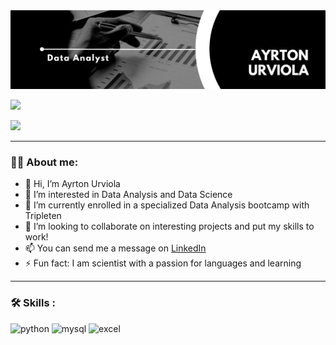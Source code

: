 <div id="header" align="center">
  <img decoding="async" src="https://github.com/aurvantGitHub/aurvantGitHub/blob/main/GithubBanner.png" width="800"/>
</div>

[![](https://img.shields.io/badge/LinkedIn-0077B5?style=for-the-badge&logo=linkedin&logoColor=white)](https://www.linkedin.com/in/ayrton-urviola-antezana/)


![](https://komarev.com/ghpvc/?username=aurvantGitHub)

---

### :man_technologist: About me:
*  👋 Hi, I’m Ayrton Urviola
*  👀 I’m interested in Data Analysis and Data Science
*  🌱 I’m currently enrolled in a specialized Data Analysis bootcamp with Tripleten
*  💞️ I’m looking to collaborate on interesting projects and put my skills to work!
*  📫 You can send me a message on [LinkedIn](https://www.linkedin.com/in/ayrton-urviola-antezana/)
*  ⚡ Fun fact: I am scientist with a passion for languages and learning

---

### :hammer_and_wrench: Skills :

<div id="header" align="left">
    <img decoding="async" src="https://img.shields.io/badge/Python-3776AB?style=for-the-badge&logo=python&logoColor=white" alt="python"/>
  </a>
    <img decoding="async" src="https://img.shields.io/badge/MySQL-6DB33F?style=for-the-badge&logo=sqlite&logoColor=white" alt="mysql"/>
  </a>
 <img decoding="async" src="https://img.shields.io/badge/Microsoft_Excel-217346?style=for-the-badge&logo=microsoft-excel&logoColor=white" alt="excel"/>
  </a>

</div>
<!---
aurvantGitHub/aurvantGitHub is a ✨ special ✨ repository because its `README.md` (this file) appears on your GitHub profile.
You can click the Preview link to take a look at your changes.
--->
